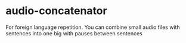 # audio-concatenator
For foreign language repetition. You can combine small audio files with sentences into one big with pauses between sentences
